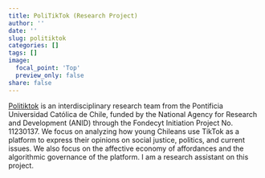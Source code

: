 ```yaml
---
title: PoliTikTok (Research Project)
author: ''
date: ''
slug: politiktok
categories: []
tags: []
image:
  focal_point: 'Top'
  preview_only: false
share: false
---
```

[Politiktok](https://politiktok.cl/) is an interdisciplinary research team from the Pontificia Universidad Católica de Chile, funded by the National Agency for Research and Development (ANID) through the Fondecyt Initiation Project No. 11230137. We focus on analyzing how young Chileans use TikTok as a platform to express their opinions on social justice, politics, and current issues. We also focus on the affective economy of affordances and the algorithmic governance of the platform. I am a research assistant on this project.
